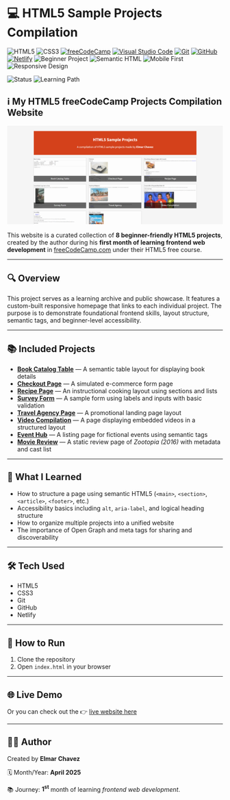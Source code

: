 # 💻 HTML5 Sample Projects Compilation

![HTML5](https://img.shields.io/badge/HTML5-E34F26?style=for-the-badge&logo=html5&logoColor=white)
![CSS3](https://img.shields.io/badge/CSS3-1572B6?style=for-the-badge&logo=css3&logoColor=white)
[![freeCodeCamp](https://img.shields.io/badge/freeCodeCamp-27273D?style=for-the-badge&logo=freecodecamp&logoColor=white)](https://www.freecodecamp.org/)
[![Visual Studio Code](https://img.shields.io/badge/VS%20Code-007ACC?style=for-the-badge&logo=visual-studio-code&logoColor=white)](https://code.visualstudio.com/)
[![Git](https://img.shields.io/badge/Git-F05032?style=for-the-badge&logo=git&logoColor=white)](https://git-scm.com/)
[![GitHub](https://img.shields.io/badge/GitHub-181717?style=for-the-badge&logo=github&logoColor=white)](https://github.com/)
[![Netlify](https://img.shields.io/badge/Netlify-00C7B7?style=for-the-badge&logo=netlify&logoColor=white)](https://www.netlify.com/)
![Beginner Project](https://img.shields.io/badge/Beginner%20Project-25D366?style=for-the-badge)
![Semantic HTML](https://img.shields.io/badge/Semantic%20HTML-ff9800?style=for-the-badge)
![Mobile First](https://img.shields.io/badge/Mobile--First-Design-orange?style=for-the-badge)
![Responsive Design](https://img.shields.io/badge/Responsive%20Design-2196F3?style=for-the-badge&logo=responsive&logoColor=white)

![Status](https://img.shields.io/badge/status-complete-brightgreen)
![Learning Path](https://img.shields.io/badge/learning%20path-month%201-blue)

## ℹ️ My HTML5 freeCodeCamp Projects Compilation Website

![Screenshot of the project](./screenshot.png)

This website is a curated collection of **8 beginner-friendly HTML5 projects**, created by the author during his **first month of learning frontend web development** in [freeCodeCamp.com](https://www.freecodecamp.org/) under their HTML5 free course.

---

## 🔍 Overview

This project serves as a learning archive and public showcase. It features a custom-built responsive homepage that links to each individual project. The purpose is to demonstrate foundational frontend skills, layout structure, semantic tags, and beginner-level accessibility.

---

## 📚 Included Projects

- [**Book Catalog Table**](REPO_LINK) — A semantic table layout for displaying book details
- [**Checkout Page**](REPO_LINK) — A simulated e-commerce form page
- [**Recipe Page**](REPO_LINK) — An instructional cooking layout using sections and lists
- [**Survey Form**](REPO_LINK) — A sample form using labels and inputs with basic validation
- [**Travel Agency Page**](REPO_LINK) — A promotional landing page layout
- [**Video Compilation**](REPO_LINK) — A page displaying embedded videos in a structured layout
- [**Event Hub**](REPO_LINK) — A listing page for fictional events using semantic tags
- [**Movie Review**](REPO_LINK) — A static review page of _Zootopia (2016)_ with metadata and cast list

---

## 🧠 What I Learned

- How to structure a page using semantic HTML5 (`<main>`, `<section>`, `<article>`, `<footer>`, etc.)
- Accessibility basics including `alt`, `aria-label`, and logical heading structure
- How to organize multiple projects into a unified website
- The importance of Open Graph and meta tags for sharing and discoverability

---

## 🛠️ Tech Used

- HTML5
- CSS3
- Git
- GitHub
- Netlify

---

## 🚀 How to Run

1. Clone the repository
2. Open `index.html` in your browser

---

## 🌐 Live Demo

Or you can check out the 👉 [live website here](SITE_LINK)

---

## 🧑‍💻 Author

Created by **Elmar Chavez**

🗓️ Month/Year: **April 2025**

📚 Journey: **1<sup>st</sup>** month of learning _frontend web development_.
